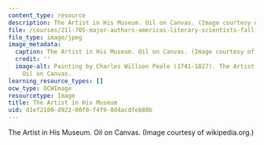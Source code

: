 ```yaml
---
content_type: resource
description: The Artist in His Museum. Oil on Canvas. (Image courtesy of wikipedia.org.)
file: /courses/21l-705-major-authors-americas-literary-scientists-fall-2010/d1ef2100d92200f0f4f90d4acdfeb80b_21l-705f10.jpg
file_type: image/jpeg
image_metadata:
  caption: The Artist in His Museum. Oil on Canvas. (Image courtesy of [wikipedia.org](http://upload.wikimedia.org/wikipedia/commons/c/c8/C_W_Peale_-_The_Artist_in_His_Museum.jpg).)
  credit: ''
  image-alt: Painting by Charles Willson Peale (1741-1827). The Artist in His Museum.
    Oil on Canvas.
learning_resource_types: []
ocw_type: OCWImage
resourcetype: Image
title: The Artist in His Museum
uid: d1ef2100-d922-00f0-f4f9-0d4acdfeb80b
---
```

The Artist in His Museum. Oil on Canvas. (Image courtesy of wikipedia.org.)

